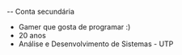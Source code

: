 -- Conta secundária
- Gamer que gosta de programar :)
- 20 anos
- Análise e Desenvolvimento de Sistemas - UTP
